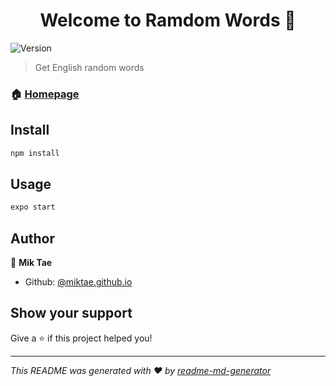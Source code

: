 <h1 align="center">Welcome to Ramdom Words 👋</h1>
<p>
  <img alt="Version" src="https://img.shields.io/badge/version-1.0.0-blue.svg?cacheSeconds=2592000" />
</p>

> Get English random words

### 🏠 [Homepage](miktae.github.io/random_words)

## Install

```sh
npm install
```

## Usage

```sh
expo start
```

## Author

👤 **Mik Tae**

* Github: [@miktae.github.io](https://github.com/miktae.github.io)

## Show your support

Give a ⭐️ if this project helped you!

***
_This README was generated with ❤️ by [readme-md-generator](https://github.com/kefranabg/readme-md-generator)_